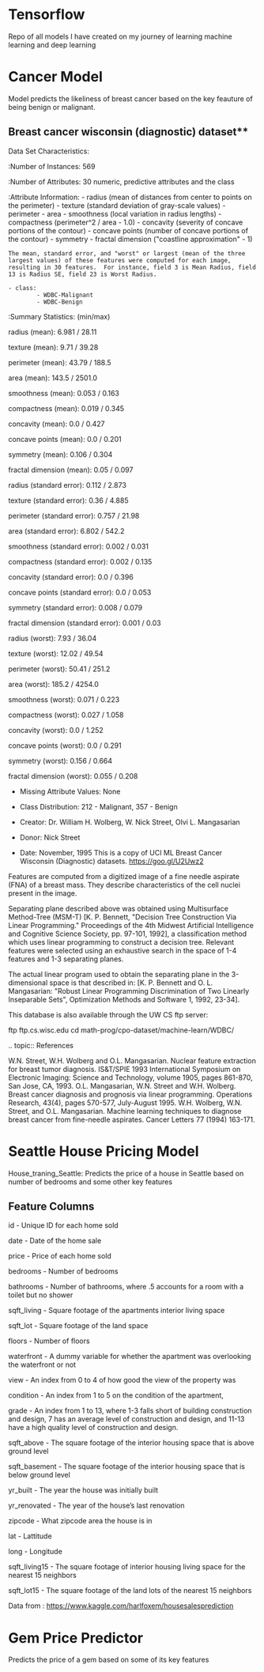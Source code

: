 # Tensorflow
Repo of all models I have created on my journey of learning machine learning and deep learning

# Cancer Model

 Model predicts the likeliness of breast cancer based on the key feauture of being benign or malignant.

## Breast cancer wisconsin (diagnostic) dataset**

Data Set Characteristics:

:Number of Instances: 569

:Number of Attributes: 30 numeric, predictive attributes and the class

:Attribute Information:
    - radius (mean of distances from center to points on the perimeter)
    - texture (standard deviation of gray-scale values)
    - perimeter
    - area
    - smoothness (local variation in radius lengths)
    - compactness (perimeter^2 / area - 1.0)
    - concavity (severity of concave portions of the contour)
    - concave points (number of concave portions of the contour)
    - symmetry 
    - fractal dimension ("coastline approximation" - 1)

    The mean, standard error, and "worst" or largest (mean of the three
    largest values) of these features were computed for each image,
    resulting in 30 features.  For instance, field 3 is Mean Radius, field
    13 is Radius SE, field 23 is Worst Radius.

    - class:
            - WDBC-Malignant
            - WDBC-Benign

:Summary Statistics: (min/max)

radius (mean):                        6.981 / 28.11

texture (mean):                       9.71 /  39.28

perimeter (mean):                     43.79 / 188.5

area (mean):                          143.5 / 2501.0

smoothness (mean):                    0.053 / 0.163

compactness (mean):                   0.019 / 0.345

concavity (mean):                     0.0   / 0.427

concave points (mean):                0.0   / 0.201

symmetry (mean):                      0.106 / 0.304

fractal dimension (mean):             0.05  / 0.097

radius (standard error):              0.112 / 2.873

texture (standard error):             0.36  / 4.885

perimeter (standard error):           0.757 / 21.98

area (standard error):                6.802 / 542.2

smoothness (standard error):          0.002 / 0.031

compactness (standard error):         0.002 / 0.135

concavity (standard error):           0.0   / 0.396

concave points (standard error):      0.0   / 0.053

symmetry (standard error):            0.008 / 0.079

fractal dimension (standard error):   0.001 / 0.03

radius (worst):                       7.93  / 36.04

texture (worst):                      12.02 / 49.54

perimeter (worst):                    50.41 / 251.2

area (worst):                         185.2 / 4254.0

smoothness (worst):                   0.071 / 0.223

compactness (worst):                  0.027 / 1.058

concavity (worst):                    0.0   / 1.252

concave points (worst):               0.0   / 0.291

symmetry (worst):                     0.156 / 0.664

fractal dimension (worst):            0.055 / 0.208


- Missing Attribute Values: None

- Class Distribution: 212 - Malignant, 357 - Benign

- Creator:  Dr. William H. Wolberg, W. Nick Street, Olvi L. Mangasarian

- Donor: Nick Street

- Date: November, 1995
This is a copy of UCI ML Breast Cancer Wisconsin (Diagnostic) datasets. https://goo.gl/U2Uwz2

Features are computed from a digitized image of a fine needle aspirate (FNA) of a breast mass. They describe characteristics of the cell nuclei present in the image.

Separating plane described above was obtained using Multisurface Method-Tree (MSM-T) [K. P. Bennett, "Decision Tree Construction Via Linear Programming." Proceedings of the 4th Midwest Artificial Intelligence and Cognitive Science Society, pp. 97-101, 1992], a classification method which uses linear programming to construct a decision tree. Relevant features were selected using an exhaustive search in the space of 1-4 features and 1-3 separating planes.

The actual linear program used to obtain the separating plane in the 3-dimensional space is that described in: [K. P. Bennett and O. L. Mangasarian: "Robust Linear Programming Discrimination of Two Linearly Inseparable Sets", Optimization Methods and Software 1, 1992, 23-34].

This database is also available through the UW CS ftp server:

ftp ftp.cs.wisc.edu cd math-prog/cpo-dataset/machine-learn/WDBC/

.. topic:: References

W.N. Street, W.H. Wolberg and O.L. Mangasarian. Nuclear feature extraction for breast tumor diagnosis. IS&T/SPIE 1993 International Symposium on Electronic Imaging: Science and Technology, volume 1905, pages 861-870, San Jose, CA, 1993.
O.L. Mangasarian, W.N. Street and W.H. Wolberg. Breast cancer diagnosis and prognosis via linear programming. Operations Research, 43(4), pages 570-577, July-August 1995.
W.H. Wolberg, W.N. Street, and O.L. Mangasarian. Machine learning techniques to diagnose breast cancer from fine-needle aspirates. Cancer Letters 77 (1994) 163-171.


# Seattle House Pricing Model

 House_traning_Seattle: Predicts the price of a house in Seattle based on number of bedrooms and some other key features

## Feature Columns
id - Unique ID for each home sold

date - Date of the home sale

price - Price of each home sold

bedrooms - Number of bedrooms

bathrooms - Number of bathrooms, where .5 accounts for a room with a toilet but no shower

sqft_living - Square footage of the apartments interior living space

sqft_lot - Square footage of the land space

floors - Number of floors

waterfront - A dummy variable for whether the apartment was overlooking the waterfront or not

view - An index from 0 to 4 of how good the view of the property was

condition - An index from 1 to 5 on the condition of the apartment,

grade - An index from 1 to 13, where 1-3 falls short of building construction and design, 7 has an average level of construction and design, and 11-13 have a high quality level of construction and design.

sqft_above - The square footage of the interior housing space that is above ground level

sqft_basement - The square footage of the interior housing space that is below ground level

yr_built - The year the house was initially built

yr_renovated - The year of the house’s last renovation

zipcode - What zipcode area the house is in

lat - Lattitude

long - Longitude

sqft_living15 - The square footage of interior housing living space for the nearest 15 neighbors

sqft_lot15 - The square footage of the land lots of the nearest 15 neighbors

Data from : https://www.kaggle.com/harlfoxem/housesalesprediction
# Gem Price Predictor

Predicts the price of a gem based on some of its key features

